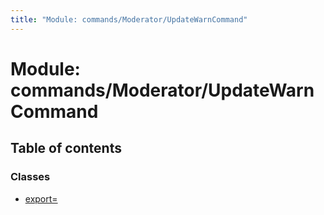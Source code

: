 ```yaml
---
title: "Module: commands/Moderator/UpdateWarnCommand"
---
```


# Module: commands/Moderator/UpdateWarnCommand

## Table of contents

### Classes

- [export&#x3D;](../classes/commands_moderator_updatewarncommand.export_.md)
